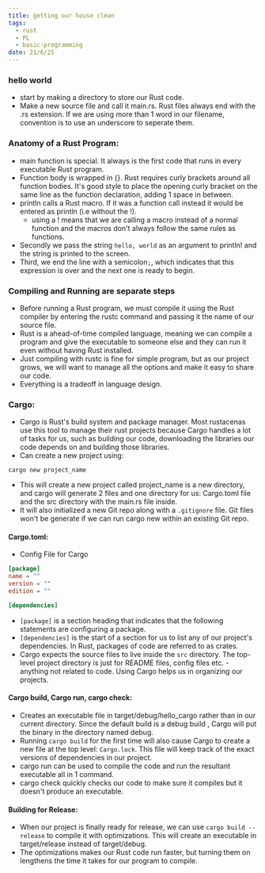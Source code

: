 ```yaml
---
title: getting our house clean
tags:
  - rust
  - PL
  - basic-programming
date: 21/6/25
---
```

### hello world 
- start by making a directory to store our Rust code.
- Make a new source file and call it main.rs. Rust files always end with the .rs extension. If we are using more than 1 word in our filename, convention is to use an underscore to seperate them.

### Anatomy of a Rust Program:
- main function is special. It always is the first code that runs in every executable Rust program.
- Function body is wrapped in {}. Rust requires curly brackets around all function bodies. It's good style to place the opening curly bracket on the same line as the function declaration, adding 1 space in between.
- println calls a Rust macro. If it was a function call instead it would be entered as println (i.e without the !).
	- using a ! means that we are calling a macro instead of a normal function and the macros don't always follow the same rules as functions.
- Secondly we pass the string `hello, world` as an argument to println! and the string is printed to the screen.
- Third, we end the line with a semicolon`;`, which indicates that this expression is over and the next one is ready to begin.

### Compiling and Running are separate steps
- Before running a Rust program, we must compile it using the Rust compiler by entering the rustc command and passing it the name of our source file.
- Rust is a ahead-of-time compiled language, meaning we can compile a program and give the executable to someone else and they can run it even without having Rust installed. 
- Just compiling with rustc is fine for simple program, but as our project grows, we will want to manage all the options and make it easy to share our code. 
- Everything is a tradeoff in language design.

### Cargo:
- Cargo is Rust's build system and package manager. Most rustacenas use this tool to manage their rust projects because Cargo handles a lot of tasks for us, such as building our code, downloading the libraries our code depends on and building those libraries.
- Can create a new project using:
```shell
cargo new project_name
```
- This will create a new project called project_name is a new directory, and cargo will generate 2 files and one directory for us: Cargo.toml file and the src directory with the main.rs file inside.
- It will also initialized a new Git repo along with a `.gitignore` file. Git files won't be generate if we can run cargo new within an existing Git repo.
#### Cargo.toml:
- Config File for Cargo 
```toml
[package]
name = ""
version = ""
edition = ""

[dependencies]
```
- `[package]` is a section heading that indicates that the following statements are configuring a package. 
- `[dependencies]` is the start of a section for us to list any of our project's dependencies. In Rust, packages of code are referred to as crates.
- Cargo expects the source files to live inside the `src` directory. The top-level project directory is just for README files, config files etc. - anything not related to code. Using Cargo helps us in organizing our projects.

#### Cargo build, Cargo run, cargo check:
- Creates an executable file in target/debug/hello_cargo rather than in our current directory. Since the default build is a debug build , Cargo will put the binary in the directory named debug.
- Running `cargo build` for the first time will also cause Cargo to create a new file at the top level: `Cargo.lock`. This file will keep track of the exact versions of dependencies in our project.
- cargo run can be used to compile the code and run the resultant executable all in 1 command.
- cargo check quickly checks our code to make sure it compiles but it doesn't produce an executable.

#### Building for Release:
- When our project is finally ready for release, we can use `cargo build --release` to compile it with optimizations. This will create an executable in target/release instead of target/debug.
- The optimizations makes our Rust code run faster, but turning them on lengthens the time it takes for our program to compile.

